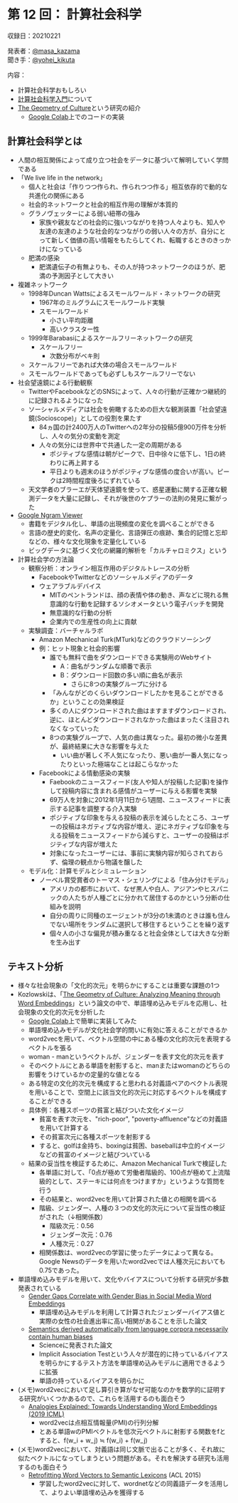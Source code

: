 # 第 12 回： 計算社会科学

収録日：20210221

発表者：[@masa_kazama](https://twitter.com/masa_kazama)  
聞き手：[@yohei_kikuta](https://twitter.com/yohei_kikuta)

内容：
- 計算社会科学おもしろい
- [計算社会科学入門](https://www.amazon.co.jp/dp/B08WX86PQF/)について
- [The Geometry of Culture](https://journals.sagepub.com/doi/full/10.1177/0003122419877135)という研究の紹介
  - [Google Colab](https://colab.research.google.com/drive/1qr9Jr6tYsrB5r18i7rsK3Ux5RUJDWnDL?usp=sharing)上でのコードの実装

## 計算社会科学とは
- 人間の相互関係によって成り立つ社会をデータに基づいて解明していく学問である
- 「We live life in the network」
    - 個人と社会は「作りつつ作られ、作られつつ作る」相互依存的で動的な共進化の関係にある
    - 社会的ネットワークと社会的相互作用の理解が本質的
    - グラノヴェッターによる弱い紐帯の強み
        - 家族や親友などの社会的に強いつながりを持つ人々よりも、知人や友達の友達のような社会的なつながりの弱い人々の方が、自分にとって新しく価値の高い情報をもたらしてくれ、転職するときのきっかけになっている
    - 肥満の感染
        - 肥満遺伝子の有無よりも、その人が持つネットワークのほうが、肥満の予測因子として大きい
- 複雑ネットワーク
    - 1998年Duncan Wattsによるスモールワールド・ネットワークの研究
        - 1967年のミルグラムにスモールワールド実験
        - スモールワールド
            - 小さい平均距離
            - 高いクラスター性
    - 1999年Barabasiによるスケールフリーネットワークの研究
        - スケールフリー
            - 次数分布がベキ則
    - スケールフリーであれば大体の場合スモールワールド
    - スモールワールドであっても必ずしもスケールフリーでない
- 社会望遠鏡による行動観察
    - TwitterやFacebookなどのSNSによって、人々の行動が正確かつ継続的に記録されるようになった
    - ソーシャルメディアは社会を俯瞰するための巨大な観測装置「社会望遠鏡(Socioscope)」としての役割を果たす
        - 84ヵ国の計2400万人のTwitterへの2年分の投稿5億900万件を分析し、人々の気分の変動を測定
        - 人々の気分には世界中で共通した一定の周期がある
            - ポジティブな感情は朝がピークで、日中徐々に低下し、1日の終わりに再上昇する
            - 平日よりも週末のほうがポジティブな感情の度合いが高い。ピークは2時間程度後ろにずれている
    - 天文学者のブラーエが天体望遠鏡を使って、惑星運動に関する正確な観測データを大量に記録し、それが後世のケプラーの法則の発見に繋がった
- [Google Ngram Viewer](https://books.google.com/ngrams)
    - 書籍をデジタル化し、単語の出現頻度の変化を調べることができる
    - 言語の歴史的変化、名声の定量化、言語弾圧の痕跡、集合的記憶と忘却などの、様々な文化現象を定量化している
    - ビッグデータに基づく文化の網羅的解析を「カルチャロミクス」という
- 計算社会学の方法論
    - 観察分析：オンライン相互作用のデジタルトレースの分析
        - FacebookやTwitterなどのソーシャルメディアのデータ
        - ウェアラブルデバイス
            - MITのペントランドは、顔の表情や体の動き、声などに現れる無意識的な行動を記録するソシオメータという電子バッチを開発
            - 無意識的な行動の分析
            - 企業内での生産性の向上に貢献
    - 実験調査：バーチャルラボ
        - Amazon Mechanical Turk(MTurk)などのクラウドソーシング
        - 例：ヒット現象と社会的影響
            - 誰でも無料で曲をダウンロードできる実験用のWebサイト
                - A：曲名がランダムな順番で表示
                - B：ダウンロード回数の多い順に曲名が表示
                    - さらに8つの実験グループに分ける
            - 「みんながどのくらいダウンロードしたかを見ることができるか」ということの効果検証
            - 多くの人にダウンロードされた曲はますますダウンロードされ、逆に、ほとんどダウンロードされなかった曲はまったく注目されなくなっていった
            - 8つの実験グループで、人気の曲は異なった。最初の微小な差異が、最終結果に大きな影響を与えた
                - いい曲が著しく不人気になったり、悪い曲が一番人気になったりといった極端なことは起こらなかった
        - Facebookによる情動感染の実験
            - Faebookのニュースフィード(友人や知人が投稿した記事)を操作して投稿内容に含まれる感情がユーザーに与える影響を実験
            - 69万人を対象に2012年1月11日から1週間、ニュースフィードに表示する記事を調整する介入実験
            - ポジティブな印象を与える投稿の表示を減らしたところ、ユーザーの投稿はネガティブな内容が増え、逆にネガティブな印象を与える投稿をニュースフィードから減らすと、ユーザーの投稿はポジティブな内容が増えた
            - 対象になったユーザーには、事前に実験内容が知らされておらず、倫理の観点から物議を醸した
    - モデル化：計算モデルとシミュレーション
        - ノーベル賞受賞者のトーマス・シェリングによる「住み分けモデル」
            - アメリカの都市において、なぜ黒人や白人、アジアンやヒスパニックの人たちが人種ごとに分かれて居住するのかという分断の仕組みを説明
            - 自分の周りに同種のエージェントが3分の1未満のときは誰も住んでない場所をランダムに選択して移住するということを繰り返す
            - 個々人の小さな偏見が積み重なると社会全体としては大きな分断を生み出す

## テキスト分析
- 様々な社会現象の「文化的次元」を明らかにすることは重要な課題の1つ
- Kozlowskiは、「[The Geometry of Culture: Analyzing Meaning through Word Embeddings](https://journals.sagepub.com/doi/full/10.1177/0003122419877135)」という論文の中で、単語埋め込みモデルを応用し、社会現象の文化的次元を分析した
    - [Google Colab](https://colab.research.google.com/drive/1qr9Jr6tYsrB5r18i7rsK3Ux5RUJDWnDL?usp=sharing)上で簡単に実装してみた
    - 単語埋め込みモデルが文化社会学的問いに有効に答えることができるか
    - word2vecを用いて、ベクトル空間の中にある種の文化的次元を表現するベクトルを張る
    - woman - manというベクトルが、ジェンダーを表す文化的次元を表す
    - そのベクトルにとある単語を射影すると、manまたはwomanのどちらの影響をうけているかの定量的な値となる
    - ある特定の文化的次元を構成すると思われる対義語ペアのベクトル表現を用いることで、空間上に該当文化的次元に対応するベクトルを構成することができる
    - 具体例：各種スポーツの貧富と結びついた文化イメージ
        - 貧富を表す次元を、"rich-poor", "poverty-affluence"などの対義語を用いて計算する
        - その貧富次元に各種スポーツを射影する
        - すると、golfは金持ち、boxingは貧困、baseballは中立的イメージなどの貧富のイメージと結びついている
    - 結果の妥当性を検証するために、Amazon Mechanical Turkで検証した
        - 各単語に対して、「0点が極めて労働者階級的、100点が極めて上流階級的として、ステーキには何点をつけますか」というような質問を行う
        - その結果と、word2vecを用いて計算された値との相関を調べる
        - 階級、ジェンダー、人種の３つの文化的次元について妥当性の検証がされた（↓相関係数）
            - 階級次元：0.56
            - ジェンダー次元：0.76
            - 人種次元：0.27
        - 相関係数は、word2vecの学習に使ったデータによって異なる。Google Newsのデータを用いたword2vecでは人種次元においても0.75であった。
- 単語埋め込みモデルを用いて、文化やバイアスについて分析する研究が多数発表されている
    - [Gender Gaps Correlate with Gender Bias in Social Media Word Embeddings](https://cognitivesciencesociety.org/cogsci20/papers/0621/0621.pdf)
        - 単語埋め込みモデルを利用して計算されたジェンダーバイアス値と実際の女性の社会進出率に高い相関があることを示した論文
    - [Semantics derived automatically from language corpora necessarily contain human biases](https://science.sciencemag.org/content/356/6334/183)
        - Scienceに発表された論文
        - Implicit Association Testという人々が潜在的に持っているバイアスを明らかにするテスト方法を単語埋め込みモデルに適用できるように拡張
        - 単語の持っているバイアスを明らかに
- (メモ)word2vecにおいて足し算引き算がなぜ可能なのかを数学的に証明する研究がいくつかあるので、これらを活用するのも面白そう
    - [Analogies Explained: Towards Understanding Word Embeddings (2019 ICML)](https://arxiv.org/pdf/1901.09813.pdf)
        - word2vecは点相互情報量(PMI)の行列分解
        - とある単語wのPMIベクトルを低次元ベクトルに射影する関数をfとすると、f(w_i + w_j) ≒ f(w_i) + f(w_j)
- (メモ)word2vecにおいて、対義語は同じ文脈で出ることが多く、それ故に似たベクトルになってしまうという問題がある。それを解決する研究も活用するのも面白そう
    - [Retrofitting Word Vectors to Semantic Lexicons](https://www.cs.cmu.edu/~hovy/papers/15HLT-retrofitting-word-vectors.pdf) (ACL 2015)
        - 学習したword2vecに対して、wordnetなどの同義語データを活用して、よりよい単語埋め込みを獲得する